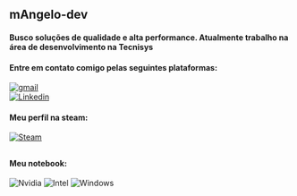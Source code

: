 ## mAngelo-dev

#### Busco soluções de qualidade e alta performance. Atualmente trabalho na área de desenvolvimento na Tecnisys

#### Entre em contato comigo pelas seguintes plataformas:

<div>
    <a href="mailto:m.angelodev@gmail.com">
	    <img src="https://img.shields.io/badge/Gmail-D14836?style=for-the-badge&logo=gmail&logoColor=white" alt="gmail"/>
    </a>
<br>
    <a href="https://www.linkedin.com/in/mangelodev/">
        <img src="https://img.shields.io/badge/LinkedIn-0077B5?style=for-the-badge&logo=linkedin&logoColor=white" alt="Linkedin"/>
    </a>
</div>

#### Meu perfil na steam:

<div>
    <a href="https://steamcommunity.com/id/nctisz">
        <img src="https://img.shields.io/badge/Steam-000000?style=for-the-badge&logo=steam&logoColor=white" alt="Steam">
    </a>
</div>

##

#### Meu notebook:

<div style="display: inline-block" >
    <img src="https://img.shields.io/badge/NVIDIA-RTX_3060-76B900?style=for-the-badge&logo=nvidia&logoColor=white" alt="Nvidia">
    <img src="https://img.shields.io/badge/Intel-Core_i7_12700H-0071C5?style=for-the-badge&logo=intel&logoColor=white" alt="Intel">
    <img src="https://img.shields.io/badge/Windows-11-0078D6?style=for-the-badge&logo=windows&logoColor=white" alt="Windows">
</div>
